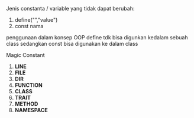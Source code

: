 Jenis constanta / variable yang tidak dapat berubah:
1. define("","value")
2. const nama

penggunaan dalam konsep OOP define tdk bisa digunkan kedalam sebuah class
sedangkan const bisa digunakan ke dalam class


Magic Constant
1. __LINE__
2. __FILE__
3. __DIR__
4. __FUNCTION__
5. __CLASS__
6. __TRAIT__
7. __METHOD__
8. __NAMESPACE__ 
